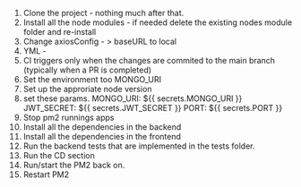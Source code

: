 1.  Clone the project - nothing much after that.
2.  Install all the node modules - if needed delete the existing nodes module folder and re-install
3.  Change axiosConfig - > baseURL to local
4.  YML -
5.  CI triggers only when the changes are commited to the main branch (typically when a PR is completed)
6.  Set the environment too MONGO_URI
7.  Set up the approriate node version
8.  set these params.
    MONGO_URI: ${{ secrets.MONGO_URI }}
    JWT_SECRET: ${{ secrets.JWT_SECRET }}
    PORT: ${{ secrets.PORT }}
9.  Stop pm2 runnings apps
10. Install all the dependencies in the backend
11. Install all the dependencies in the frontend
12. Run the backend tests that are implemented in the tests folder.
13. Run the CD section
14. Run/start the PM2 back on.
15. Restart PM2
